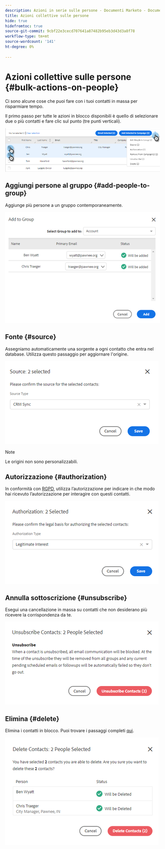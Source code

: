 ```yaml
---
description: Azioni in serie sulle persone - Documenti Marketo - Documentazione del prodotto
title: Azioni collettive sulle persone
hide: true
hidefromtoc: true
source-git-commit: 9cbf22e3cecd707641a87482b95eb3d43d3a8f78
workflow-type: tm+mt
source-wordcount: '141'
ht-degree: 0%

---
```


# Azioni collettive sulle persone {#bulk-actions-on-people}

Ci sono alcune cose che puoi fare con i tuoi contatti in massa per risparmiare tempo.

Il primo passo per tutte le azioni in blocco disponibili è quello di selezionare due o più contatti e fare clic sul punto (tre punti verticali).

![](assets/bulk-actions-on-people-1.png)

## Aggiungi persone al gruppo {#add-people-to-group}

Aggiunge più persone a un gruppo contemporaneamente.

![](assets/bulk-actions-on-people-2.png)

## Fonte {#source}

Assegniamo automaticamente una sorgente a ogni contatto che entra nel database. Utilizza questo passaggio per aggiornare l&#39;origine.

![](assets/bulk-actions-on-people-3.png)

>[!NOTE]
>
>Le origini non sono personalizzabili.

## Autorizzazione {#authorization}

In conformità con [RGPD](https://eugdpr.org/), utilizza l’autorizzazione per indicare in che modo hai ricevuto l’autorizzazione per interagire con questi contatti.

![](assets/bulk-actions-on-people-4.png)

## Annulla sottoscrizione {#unsubscribe}

Esegui una cancellazione in massa su contatti che non desiderano più ricevere la corrispondenza da te.

![](assets/bulk-actions-on-people-5.png)

## Elimina {#delete}

Elimina i contatti in blocco. Puoi trovare i passaggi completi [qui](/help/marketo/product-docs/marketo-sales-insight/actions/people/managing-contacts/creating-and-deleting-contacts.md).

![](assets/bulk-actions-on-people-6.png)